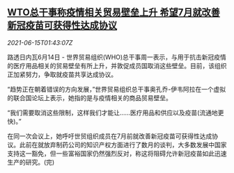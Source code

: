<!--1623722463000-->
[WTO总干事称疫情相关贸易壁垒上升 希望7月就改善新冠疫苗可获得性达成协议](https://cn.reuters.com/article/wto-covid-trade-vaccine-0615-idCNKCS2DR047)
------

<div><i>2021-06-15T01:43:07Z</i></div><p>路透日内瓦6月14日 - 世界贸易组织(WHO)总干事周一表示，与用于抗击新冠疫情的医疗用品相关的贸易壁垒有所上升，并敦促成员国取消这些壁垒。目前，该组织正加紧努力，争取就疫苗共享达成协议。 　</p><p>“趋势正在朝着错误的方向发展，”世界贸易组织总干事奥孔乔-伊韦阿拉在一个虚拟的联合国论坛上表示，她指的是与疫情相关的商品贸易壁垒。 　</p><p>“我们需要取消这些限制，这样我们才能让……医疗用品和供应以及疫苗(流通地更快)。” 　</p><p>在同一次会议上，她呼吁世贸组织成员在7月前就改善新冠疫苗可获得性达成协议。此前在就放弃制药公司的知识产权方面进行了数月的谈判，大多数发展中国家支持这一豁免，但一些富裕国家仍然强烈反对，称这将阻碍允许新冠疫苗如此迅速生产的研究。(完)</p>
